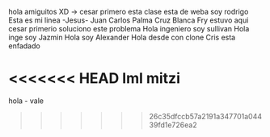 hola amiguitos XD -> cesar primero
esta clase esta de weba
soy rodrigo
Esta es mi linea -Jesus-
Juan Carlos Palma Cruz Blanca
Fry estuvo aqui
cesar primerio soluciono este problema
Hola ingeniero soy sullivan
Hola inge soy Jazmin
Hola soy  Alexander
Hola desde con clone
Cris esta enfadado

<<<<<<< HEAD
lml mitzi
=======





hola - vale
>>>>>>> 26c35dfccb57a2191a347701a04439fd1e726ea2

